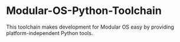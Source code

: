 # Modular-OS-Python-Toolchain
 This toolchain makes development for Modular OS easy by providing platform-independent Python tools.
